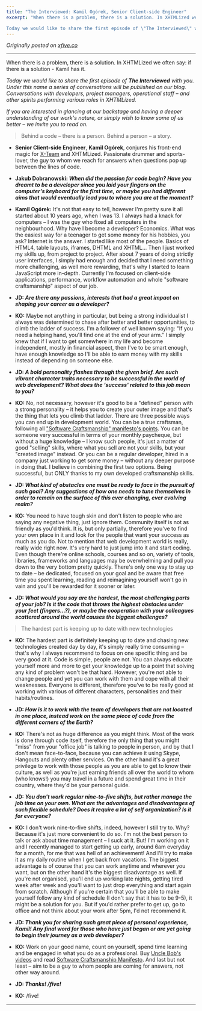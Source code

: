 ```yaml
---
title: "The Interviewed: Kamil Ogórek, Senior Client-side Engineer"
excerpt: "When there is a problem, there is a solution. In XHTMLized we often say: if there is a solution - Kamil has it.

Today we would like to share the first episode of \"The Interviewed\" with you. Under this name a series of conversations will be published on our blog. Conversations with developers, project managers, operational staff – and other spirits performing various roles in XHTMLized."
---
```


_Originally posted on [xfive.co](https://www.xfive.co/blog/interviewed-kamil-ogorek-senior-client-side-engineer/)_

---

When there is a problem, there is a solution. In XHTMLized we often say: if there is a solution - Kamil has it.

_Today we would like to share the first episode of **The Interviewed** with you. Under this name a series of conversations will be published on our blog. Conversations with developers, project managers, operational staff – and other spirits performing various roles in XHTMLized._

_If you are interested in glancing at our backstage and having a deeper understanding of our work's nature, or simply wish to know some of us better – we invite you to read on._

> Behind a code – there is a person. Behind a person – a story.

- **Senior Client-side Engineer**, **Kamil Ogórek**, conjures his front-end magic for [X-Team](http://x-team.com/) and XHTMLized. Passionate drummer and sports-lover, the guy to whom we reach for answers when questions pop up between the lines of code.

- **Jakub Dobranowski: _When did the passion for code begin? Have you dreamt to be a developer since you laid your fingers on the computer's keyboard for the first time, or maybe you had different aims that would eventually lead you to where you are at the moment?_**

- **Kamil Ogórek:** It's not that easy to tell, however I'm pretty sure it all started about 10 years ago, when I was 13\. I always had a knack for computers – I was the guy who fixed all computers in the neighbourhood. Why have I become a developer? Economics. What was the easiest way for a teenager to get some money for his hobbies, you ask? Internet is the answer. I started like most of the people. Basics of HTML4, table layouts, iframes, DHTML and XHTML… Then I just worked my skills up, from project to project. After about 7 years of doing strictly user interfaces, I simply had enough and decided that I need something more challenging, as well more rewarding, that's why I started to learn JavaScript more in-depth. Currently I'm focused on client-side applications, performance, workflow automation and whole "software craftsmanship" aspect of our job.

- **JD: _Are there any passions, interests that had a great impact on shaping your career as a developer?_**

- **KO:** Maybe not anything in particular, but being a strong individualist I always was determined to chase after better and better opportunities, to climb the ladder of success. I'm a follower of well known saying: "If you need a helping hand, you'll find one at the end of your arm." I simply knew that if I want to get somewhere in my life and become independent, mostly in financial aspect, then I've to be smart enough, have enough knowledge so I'll be able to earn money with my skills instead of depending on someone else.

- **JD: _A bold personality flashes through the given brief. Are such vibrant character traits necessary to be successful in the world of web development? What does the ‘success' related to this job mean to you?_**

- **KO:** No, not necessary, however it's good to be a "defined" person with a strong personality – it helps you to create your outer image and that's the thing that lets you climb that ladder. There are three possible ways you can end up in development world. You can be a true craftsman, following all ["Software Craftsmanship" manifesto's points](//en.wikipedia.org/wiki/Software_craftsmanship). You can be someone very successful in terms of your monthly paycheque, but without a huge knowledge – I know such people, it's just a matter of good "selling" skills, where what you sell are not your skills, but your "created image" instead. Or you can be a regular developer, hired in a company just working to get some money – without any deeper purpose in doing that. I believe in combining the first two options. Being successful, but ONLY thanks to my own developed craftsmanship skills.

- **JD: _What kind of obstacles one must be ready to face in the pursuit of such goal? Any suggestions of how one needs to tune themselves in order to remain on the surface of this ever changing, ever evolving realm?_**

- **KO:** You need to have tough skin and don't listen to people who are saying any negative thing, just ignore them. Community itself is not as friendly as you'd think. It is, but only partially, therefore you've to find your own place in it and look for the people that want your success as much as you do. Not to mention that web development world is really, really wide right now. It's very hard to just jump into it and start coding. Even though there're online schools, courses and so on, variety of tools, libraries, frameworks and languages may be overwhelming and pull you down to the very bottom pretty quickly. There's only one way to stay up to date – be dedicated, focused on your goal and be aware that free time you spent learning, reading and reimagining yourself won't go in vain and you'll be rewarded for it sooner or later.

- **JD: _What would you say are the hardest, the most challenging parts of your job? Is it the code that throws the highest obstacles under your feet (fingers…?), or maybe the cooperation with your colleagues scattered around the world causes the biggest challenges?_**

> The hardest part is keeping up to date with new technologies

- **KO:** The hardest part is definitely keeping up to date and chasing new technologies created day by day, it's simply really time consuming – that's why I always recommend to focus on one specific thing and be very good at it. Code is simple, people are not. You can always educate yourself more and more to get your knowledge up to a point that solving any kind of problem won't be that hard. However, you're not able to change people and yet you can work with them and cope with all their weaknesses. Everyone is different, therefore you've to be really good at working with various of different characters, personalities and their habits/routines.

- **JD: _How is it to work with the team of developers that are not located in one place, instead work on the same piece of code from the different corners of the Earth?_**

- **KO:** There's not as huge difference as you might think. Most of the work is done through code itself, therefore the only thing that you might "miss" from your "office job" is talking to people in person, and by that I don't mean face-to-face, because you can achieve it using Skype, Hangouts and plenty other services. On the other hand it's a great privilege to work with those people as you are able to get to know their culture, as well as you're just earning friends all over the world to whom (who knows!) you may travel in a future and spend great time in their country, where they'd be your personal guide.

- **JD: _You don't work regular nine-to-five shifts, but rather manage the job time on your own. What are the advantages and disadvantages of such flexible schedule? Does it require a lot of self organization? Is it for everyone?_**

- **KO:** I don't work nine-to-five shifts, indeed, however I still try to. Why? Because it's just more convenient to do so. I'm not the best person to talk or ask about time management – I suck at it. But! I'm working on it and I recently managed to start getting up early, around 6am everyday for a month, for me that was hell of an achievement! And I'll try to make it as my daily routine when I get back from vacations. The biggest advantage is of course that you can work anytime and wherever you want, but on the other hand it's the biggest disadvantage as well. If you're not organised, you'll end up working late nights, getting tired week after week and you'll want to just drop everything and start again from scratch. Although if you're certain that you'll be able to make yourself follow any kind of schedule (I don't say that it has to be 9-5), it might be a solution for you. But if you'd rather prefer to get up, go to office and not think about your work after 5pm, I'd not recommend it.

- **JD: _Thank you for sharing such great piece of personal experience, Kamil! Any final word for those who have just began or are yet going to begin their journey as a web developer?_**

- **KO:** Work on your good name, count on yourself, spend time learning and be engaged in what you do as a professional. Buy [Uncle Bob's videos](http://cleancoders.com/) and read [Software Craftsmanship Manifesto](http://manifesto.softwarecraftsmanship.org/). And last but not least – aim to be a guy to whom people are coming for answers, not other way around.

- **JD: _Thanks! /five!_**

- **KO:** /five!

---

